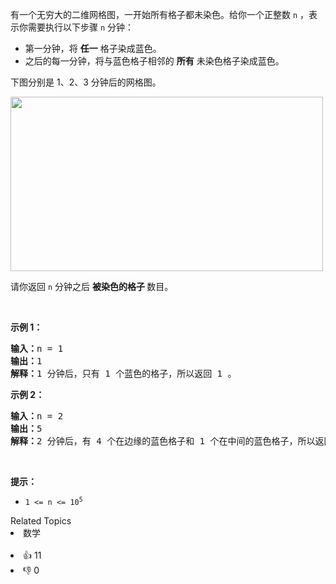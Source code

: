 <p>有一个无穷大的二维网格图，一开始所有格子都未染色。给你一个正整数&nbsp;<code>n</code>&nbsp;，表示你需要执行以下步骤&nbsp;<code>n</code>&nbsp;分钟：</p>

<ul> 
 <li>第一分钟，将 <strong>任一</strong> 格子染成蓝色。</li> 
 <li>之后的每一分钟，将与蓝色格子相邻的 <strong>所有</strong> 未染色格子染成蓝色。</li> 
</ul>

<p>下图分别是 1、2、3 分钟后的网格图。</p> 
<img alt="" src="https://assets.leetcode.com/uploads/2023/01/10/example-copy-2.png" style="width: 500px; height: 279px;"> <p>请你返回 <code>n</code>&nbsp;分钟之后 <strong>被染色的格子&nbsp;</strong>数目。</p> </img>

<p>&nbsp;</p>

<p><b>示例 1：</b></p>

<pre><b>输入：</b>n = 1
<b>输出：</b>1
<b>解释：</b>1 分钟后，只有 1 个蓝色的格子，所以返回 1 。
</pre>

<p><strong>示例 2：</strong></p>

<pre><b>输入：</b>n = 2
<b>输出：</b>5
<b>解释：</b>2 分钟后，有 4 个在边缘的蓝色格子和 1 个在中间的蓝色格子，所以返回 5 。
</pre>

<p>&nbsp;</p>

<p><strong>提示：</strong></p>

<ul> 
 <li><code>1 &lt;= n &lt;= 10<sup>5</sup></code></li> 
</ul>

<div><div>Related Topics</div><div><li>数学</li></div></div><br><div><li>👍 11</li><li>👎 0</li></div>